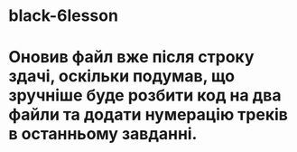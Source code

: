 # black-6lesson

# Оновив файл вже після строку здачі, оскільки подумав, що зручніше буде розбити код на два файли та додати нумерацію треків в останньому завданні.
